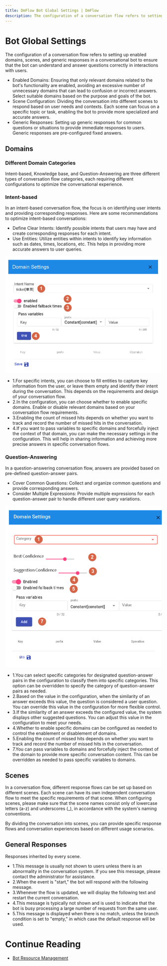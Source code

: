```yaml
---
title: DmFlow Bot Global Settings | DmFlow
description: The configuration of a conversation flow refers to setting up enabled domains, scenes, and generic responses in a conversational bot to ensure that the bot can understand and answer questions correctly in interactions with users.
---
```


# Bot Global Settings

The configuration of a conversation flow refers to setting up enabled domains, scenes, and generic responses in a conversational bot to ensure that the bot can understand and answer questions correctly in interactions with users.

- Enabled Domains: Ensuring that only relevant domains related to the bot's functionality are enabled, avoiding an excessive number of unnecessary domains that can lead to confusion or incorrect answers. Select suitable domains based on the purpose and goals of the bot.
- Scene Configuration: Dividing the conversation into different scenes to respond based on user needs and contexts. Each scene can focus on a specific topic or task, enabling the bot to provide more specialized and accurate answers.
- Generic Responses: Setting up generic responses for common questions or situations to provide immediate responses to users. Generic responses are pre-configured fixed answers.

## Domains

### Different Domain Categories
Intent-based, Knowledge base, and Question-Answering are three different types of conversation flow categories, each requiring different configurations to optimize the conversational experience.

### Intent-based

In an intent-based conversation flow, the focus is on identifying user intents and providing corresponding responses. Here are some recommendations to optimize intent-based conversations:

- Define Clear Intents: Identify possible intents that users may have and create corresponding responses for each intent.
- Use Entities: Utilize entities within intents to identify key information such as dates, times, locations, etc. This helps in providing more accurate answers to user queries.

![Bot Add Domain Intent](../../../../../../images/en/bot-global-intent.png "Bot Add Domain Intent")
- 1.For specific intents, you can choose to fill entities to capture key information from the user, or leave them empty and identify their intent during the conversation. This depends on the requirements and design of your conversation flow.
- 2.In the configuration, you can choose whether to enable specific domains. Enable or disable relevant domains based on your conversation flow requirements.
- 3.Enabling the count of missed hits depends on whether you want to track and record the number of missed hits in the conversation.
- 4.If you want to pass variables to specific domains and forcefully inject the context of that domain, you can make the necessary settings in the configuration. This will help in sharing information and achieving more precise answers in specific conversation flows.

### Question-Answering

In a question-answering conversation flow, answers are provided based on pre-defined question-answer pairs.

- Cover Common Questions: Collect and organize common questions and provide corresponding answers.
- Consider Multiple Expressions: Provide multiple expressions for each question-answer pair to handle different user query variations.

![Bot Add Domain Question-Answering](../../../../../../images/en/bot-global-faq.png "Bot Add Domain Question-Answering")
- 1.You can select specific categories for designated question-answer pairs in the configuration to classify them into specific categories. This option can be overridden to specify the category of question-answer pairs as needed.
- 2.Based on the value in the configuration, when the similarity of an answer exceeds this value, the question is considered a user question. You can override this value in the configuration for more flexible control.
- 3.If the similarity of an answer exceeds the configured value, the system displays other suggested questions. You can adjust this value in the configuration to meet your needs.
- 4.Whether to enable specific domains can be configured as needed to control the enablement or disablement of domains.
- 5.Enabling the count of missed hits depends on whether you want to track and record the number of missed hits in the conversation.
- 7.You can pass variables to domains and forcefully inject the context of the domain to provide more specific conversation content. This can be overridden as needed to pass specific variables to domains.

## Scenes

In a conversation flow, different response flows can be set up based on different scenes. Each scene can have its own independent conversation flow to meet the specific requirements of that scene. When configuring scenes, please make sure that the scene names consist only of lowercase letters (a-z) and underscores (_), in accordance with the system's naming conventions. 

By dividing the conversation into scenes, you can provide specific response flows and conversation experiences based on different usage scenarios.

## General Responses

Responses inherited by every scene.

- 1.This message is usually not shown to users unless there is an abnormality in the conversation system. If you see this message, please contact the administrator for assistance.
- 2.When the event is "start," the bot will respond with the following message.
- 3.Whenever the flow is updated, we will display the following text and restart the current conversation.
- 4.This message is typically not shown and is used to indicate that the bot is busy processing a large number of requests from the same user.
- 5.This message is displayed when there is no match, unless the branch condition is set to "empty," in which case the default response will be used.

# Continue Reading
- [Bot Resource Management](../../tutorials/docs/bot-resource.html)
